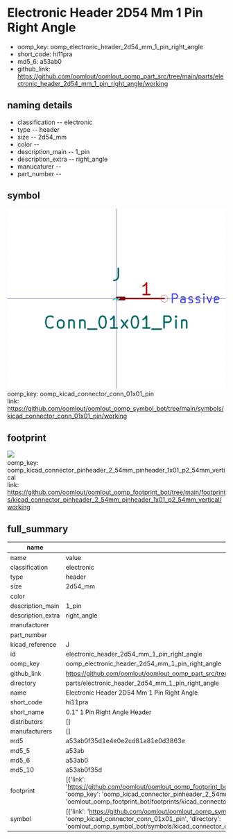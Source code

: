 # Electronic Header 2D54 Mm 1 Pin Right Angle

  
* oomp_key: oomp_electronic_header_2d54_mm_1_pin_right_angle 
* short_code: hi11pra
* md5_6: a53ab0  
* github_link: https://github.com/oomlout/oomlout_oomp_part_src/tree/main/parts/electronic_header_2d54_mm_1_pin_right_angle/working  
## naming details
* classification -- electronic
* type -- header
* size -- 2d54_mm
* color -- 
* description_main -- 1_pin
* description_extra -- right_angle
* manucaturer -- 
* part_number -- 



## symbol

![](symbol/0/working/working_600.png)  
oomp_key: oomp_kicad_connector_conn_01x01_pin  
link: https://github.com/oomlout/oomlout_oomp_symbol_bot/tree/main/symbols/kicad_connector_conn_01x01_pin/working  

## footprint

![](footprint/0/working/working_600.png)  
oomp_key: oomp_kicad_connector_pinheader_2_54mm_pinheader_1x01_p2_54mm_vertical  
link: https://github.com/oomlout/oomlout_oomp_footprint_bot/tree/main/footprints/kicad_connector_pinheader_2_54mm_pinheader_1x01_p2_54mm_vertical/working  

## full_summary
| name | value | 
| --- | --- | 
| name | value | 
| classification | electronic | 
| type | header | 
| size | 2d54_mm | 
| color |  | 
| description_main | 1_pin | 
| description_extra | right_angle | 
| manufacturer |  | 
| part_number |  | 
| kicad_reference | J | 
| id | electronic_header_2d54_mm_1_pin_right_angle | 
| oomp_key | oomp_electronic_header_2d54_mm_1_pin_right_angle | 
| github_link | https://github.com/oomlout/oomlout_oomp_part_src/tree/main/parts/electronic_header_2d54_mm_1_pin_right_angle/working | 
| directory | parts/electronic_header_2d54_mm_1_pin_right_angle | 
| name | Electronic Header 2D54 Mm 1 Pin Right Angle | 
| short_code | hi11pra | 
| short_name | 0.1" 1 Pin Right Angle Header | 
| distributors | [] | 
| manufacturers | [] | 
| md5 | a53ab0f35d1e4e0e2cd81a81e0d3863e | 
| md5_5 | a53ab | 
| md5_6 | a53ab0 | 
| md5_10 | a53ab0f35d | 
| footprint | [{'link': 'https://github.com/oomlout/oomlout_oomp_footprint_bot/tree/main/foootprntss/kicad_connector_pinheader_2_54mm_pinheader_1x01_p2_54mm_vertical', 'oomp_key': 'oomp_kicad_connector_pinheader_2_54mm_pinheader_1x01_p2_54mm_vertical', 'directory': 'oomlout_oomp_footprint_bot/footprints/kicad_connector_pinheader_2_54mm_pinheader_1x01_p2_54mm_vertical//working/working.kicad_mod'}] | 
| symbol | [{'link': 'https://github.com/oomlout/oomlout_oomp_symbol_bot/tree/main/symbols/kicad_connector_conn_01x01_pin', 'oomp_key': 'oomp_kicad_connector_conn_01x01_pin', 'directory': 'oomlout_oomp_symbol_bot/symbols/kicad_connector_conn_01x01_pin//working/working.kicad_sym'}] | 
